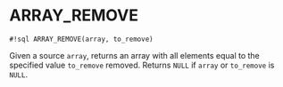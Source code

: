 # ARRAY_REMOVE

`#!sql ARRAY_REMOVE(array, to_remove)`

Given a source `array`, returns an array with all elements equal to the specified
value `to_remove` removed. Returns `NULL` if `array` or `to_remove` is `NULL`.
